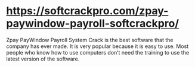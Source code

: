 # https://softcrackpro.com/zpay-paywindow-payroll-softcrackpro/
Zpay PayWindow Payroll System Crack is the best software that the company has ever made. It is very popular because it is easy to use. Most people who know how to use computers don’t need the training to use the latest version of the software. 
